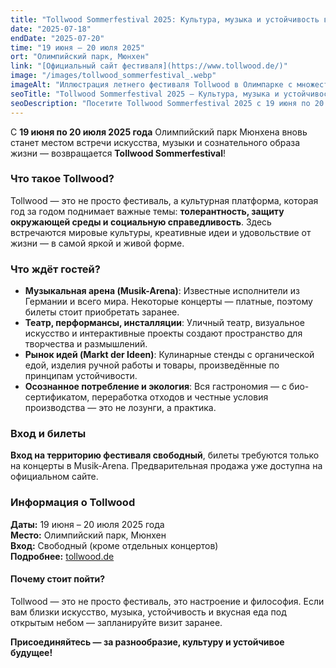 ```yaml
---
title: "Tollwood Sommerfestival 2025: Культура, музыка и устойчивость в Олимпийском парке"
date: "2025-07-18"
endDate: "2025-07-20"
time: "19 июня – 20 июля 2025"
ort: "Олимпийский парк, Мюнхен"
link: "[Официальный сайт фестиваля](https://www.tollwood.de/)"
image: "/images/tollwood_sommerfestival_.webp"
imageAlt: "Иллюстрация летнего фестиваля Tollwood в Олимпарке с множеством людей, палатками, музыкальными сценами и колесом обозрения"
seoTitle: "Tollwood Sommerfestival 2025 – Культура, музыка и устойчивость в Мюнхене"
seoDescription: "Посетите Tollwood Sommerfestival 2025 с 19 июня по 20 июля в Олимпийском парке Мюнхена. Наслаждайтесь культурой, музыкой и экологически устойчивыми инициативами на этом уникальном фестивале."
---
```


С **19 июня по 20 июля 2025 года** Олимпийский парк Мюнхена вновь станет местом встречи искусства, музыки и сознательного образа жизни — возвращается **Tollwood Sommerfestival**!

### Что такое Tollwood?
Tollwood — это не просто фестиваль, а культурная платформа, которая год за годом поднимает важные темы: **толерантность, защиту окружающей среды и социальную справедливость**. Здесь встречаются мировые культуры, креативные идеи и удовольствие от жизни — в самой яркой и живой форме.

### Что ждёт гостей?
- **Музыкальная арена (Musik-Arena)**: Известные исполнители из Германии и всего мира. Некоторые концерты — платные, поэтому билеты стоит приобретать заранее.
- **Театр, перформансы, инсталляции**: Уличный театр, визуальное искусство и интерактивные проекты создают пространство для творчества и размышлений.
- **Рынок идей (Markt der Ideen)**: Кулинарные стенды с органической едой, изделия ручной работы и товары, произведённые по принципам устойчивости.
- **Осознанное потребление и экология**: Вся гастрономия — с био-сертификатом, переработка отходов и честные условия производства — это не лозунги, а практика.

### Вход и билеты
**Вход на территорию фестиваля свободный**, билеты требуются только на концерты в Musik-Arena. Предварительная продажа уже доступна на официальном сайте.

### Информация о Tollwood
**Даты:** 19 июня – 20 июля 2025 года  
**Место:** Олимпийский парк, Мюнхен  
**Вход:** Свободный (кроме отдельных концертов)  
**Подробнее:** [tollwood.de](https://www.tollwood.de/)

#### Почему стоит пойти?
Tollwood — это не просто фестиваль, это настроение и философия. Если вам близки искусство, музыка, устойчивость и вкусная еда под открытым небом — запланируйте визит заранее.

**Присоединяйтесь — за разнообразие, культуру и устойчивое будущее!**